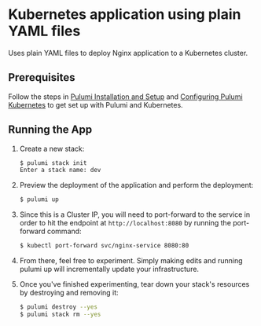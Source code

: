 # Kubernetes application using plain YAML files

Uses plain YAML files to deploy Nginx application to a Kubernetes cluster.

## Prerequisites

Follow the steps in [Pulumi Installation and
Setup](https://www.pulumi.com/docs/get-started/install/) and [Configuring Pulumi
Kubernetes](https://www.pulumi.com/docs/intro/cloud-providers/kubernetes/setup/) to get set up with
Pulumi and Kubernetes.

## Running the App

1. Create a new stack:

   ```sh
   $ pulumi stack init
   Enter a stack name: dev
   ```

2. Preview the deployment of the application and perform the deployment:

   ```sh
   $ pulumi up
   ```

3. Since this is a Cluster IP, you will need to port-forward
   to the service in order to hit the endpoint at `http://localhost:8080`
   by running the port-forward command:

   ```sh
   $ kubectl port-forward svc/nginx-service 8080:80
   ```

4. From there, feel free to experiment. Simply making edits and running pulumi up will incrementally update your
   infrastructure.

5. Once you've finished experimenting, tear down your stack's resources by destroying and removing it:

    ```bash
    $ pulumi destroy --yes
    $ pulumi stack rm --yes
    ```